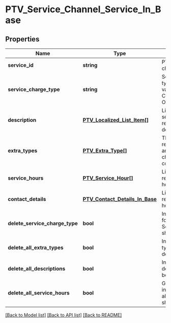 # PTV_Service_Channel_Service_In_Base

## Properties
Name | Type | Description | Notes
------------ | ------------- | ------------- | -------------
**service_id** | **string** | PTV service channel identifier. | 
**service_charge_type** | **string** | Service charge type. Possible values are: Charged, Free or Other | [optional] 
**description** | [**PTV_Localized_List_Item[]**](PTV_Localized_List_Item.md) | List of localized service channel relationship descriptions. | [optional] 
**extra_types** | [**PTV_Extra_Type[]**](PTV_Extra_Type.md) | The extra types related to service and service channel connection. | [optional] 
**service_hours** | [**PTV_Service_Hour[]**](PTV_Service_Hour.md) | List of connection related service hours. | [optional] 
**contact_details** | [**PTV_Contact_Details_In_Base**](PTV_Contact_Details_In_Base.md) | List of connection related service hours. | [optional] 
**delete_service_charge_type** | **bool** | Indicates if value for property ServiceChargeType should be deleted. | [optional] 
**delete_all_extra_types** | **bool** | Indicates if all extra types should be deleted. | [optional] 
**delete_all_descriptions** | **bool** | Indicates if all descriptions should be deleted. | [optional] 
**delete_all_service_hours** | **bool** | Gets or sets a value indicating whether all service hours should be delted. | [optional] 

[[Back to Model list]](../README.md#documentation-for-models) [[Back to API list]](../README.md#documentation-for-api-endpoints) [[Back to README]](../README.md)


